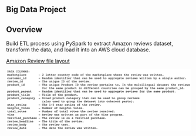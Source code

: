 ## Big Data Project

## Overview

Build ETL process using PySpark to extract Amazon reviews dataset, transform the data, and load it into an AWS cloud database.

<ins>Amazon Review file layout</ins>

![](resources/amazon_review_file_layout.png)

